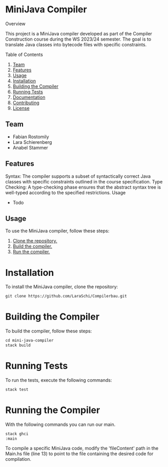 # MiniJava Compiler

Overview

This project is a MiniJava compiler developed as part of the Compiler Construction course during the WS 2023/24 semester.
The goal is to translate Java classes into bytecode files with specific constraints.

Table of Contents

1. [Team](#team)
2. [Features](#features)
3. [Usage](#usage)
4. [Installation](#installation)
5. [Building the Compiler](#building-the-compiler)
6. [Running Tests](#running-tests)
7. [Documentation](#documentation)
8. [Contributing](#contributing)
9. [License](#license)


## Team
 - Fabian Rostomily
- Lara Schierenberg
- Anabel Stammer 

## Features

Syntax: The compiler supports a subset of syntactically correct Java classes with specific constraints outlined in the course specification.
Type Checking: A type-checking phase ensures that the abstract syntax tree is well-typed according to the specified restrictions.
Usage

- Todo

## Usage

To use the MiniJava compiler, follow these steps:

1. [Clone the repository.]()
2. [Build the compiler.]()
3. [Run the compiler.]()


# Installation 

To install the MiniJava compiler, clone the repository:

```markdown
git clone https://github.com/LaraSchi/Compilerbau.git
```


# Building the Compiler

To build the compiler, follow these steps:

```markdown
cd mini-java-compiler
stack build
```

# Running Tests

To run the tests, execute the following commands:
```markdown
stack test
```

# Running the Compiler
 With the following commands you can run our main. 
```markdown
stack ghci
:main
```

To compile a specific MiniJava code, modify the 'fileContent' path in the Main.hs file (line 13) to point to the file containing the desired code for compilation.
